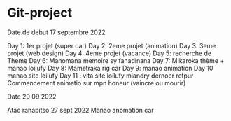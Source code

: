 # Git-project
Date de debut 17 septembre 2022

Day 1: 1er projet (super car)
Day 2: 2eme projet (animation)
Day 3: 3eme projet (web design)
Day 4: 4eme projet (vacance)
Day 5: recherche de Theme
Day 6: Manomana memoire sy fanadinana
Day 7: Mikaroka thème + manao loilufy
Day 8: Mametraka rig car
Day 9: manao animation 
Day 10 manao site loilufy
Day 11 : vita site loilufy miandry dernoer retpur
         Commencement animatio sur mpn honeur (vaincre ou mourir)

Date 20 09 2022

Atao rahapitso 27 sept 2022
Manao anomation car

